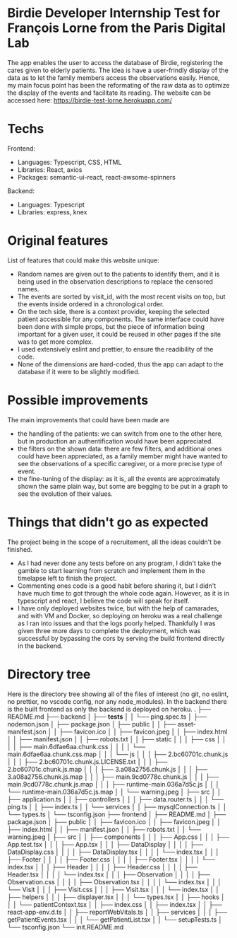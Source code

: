 # Birdie Developer Internship Test for François Lorne from the Paris Digital Lab

The app enables the user to access the database of Birdie, registering the cares
given to elderly patients. The idea is have a user-frindly display of the data
as to let the family members access the observations easily. Hence, my main focus
point has been the reformating of the raw data as to optimize the display of the
events and facilitate its reading.
The website can be accessed here: https://birdie-test-lorne.herokuapp.com/

# Techs

Frontend:

- Languages: Typescript, CSS, HTML
- Libraries: React, axios
- Packages: semantic-ui-react, react-awsome-spinners

Backend:

- Languages: Typescript
- Libraries: express, knex

# Original features

List of features that could make this website unique:

- Random names are given out to the patients to identify them, and it is being
  used in the observation descriptions to replace the censored names.
- The events are sorted by visit_id, with the most recent visits on top, but the
  events inside ordered in a chronological order.
- On the tech side, there is a context provider, keeping the selected patient
  accessible for any components. The same interface could have been done
  with simple props, but the piece of information being important for a given
  user, it could be reused in other pages if the site was to get more complex.
- I used extensively eslint and prettier, to ensure the readibility of the code.
- None of the dimensions are hard-coded, thus the app can adapt to the database
  if it were to be slightly modified.

# Possible improvements

The main improvements that could have been made are

- the handling of the patients: we can switch from one to the other here,
  but in production an authentification would have been appreciated.
- the filters on the shown data: there are few filters, and additional ones
  could have been appreciated, as a family member might have wanted to see the
  observations of a specific caregiver, or a more precise type of event.
- the fine-tuning of the display: as it is, all the events are approximately
  shown the same plain way, but some are begging to be put in a graph to see
  the evolution of their values.

# Things that didn't go as expected

The project being in the scope of a recruitement, all the ideas couldn't be
finished.

- As I had never done any tests before on any program, I didn't take the gamble
  to start learning from scratch and implement them in the timelapse left to
  finish the project.
- Commenting ones code is a good habit before sharing it, but I didn't have much
  time to got through the whole code again. However, as it is in typescript and
  react, I believe the code will speak for itself.
- I have only deployed websites twice, but with the help of camarades, and with
  VM and Docker, so deploying on heroku was a real challenge as I ran into issues
  and that the logs poorly helped. Thankfully I was given three more days to
  complete the deployment, which was successful by bypassing the cors by serving
  the build frontend directly in the backend.

# Directory tree

Here is the directory tree showing all of the files of interest (no git, no
eslint, no prettier, no vscode config, nor any node_modules). In the backend
there is the built frontend as only the backend is deployed on heroku.
.
├── README.md
├── backend
│ ├── **tests**
│ │ └── ping.spec.ts
│ ├── nodemon.json
│ ├── package.json
│ ├── public
│ │ ├── asset-manifest.json
│ │ ├── favicon.ico
│ │ ├── favicon.jpeg
│ │ ├── index.html
│ │ ├── manifest.json
│ │ ├── robots.txt
│ │ ├── static
│ │ │ ├── css
│ │ │ │ ├── main.6dfae6aa.chunk.css
│ │ │ │ └── main.6dfae6aa.chunk.css.map
│ │ │ └── js
│ │ │ ├── 2.bc60701c.chunk.js
│ │ │ ├── 2.bc60701c.chunk.js.LICENSE.txt
│ │ │ ├── 2.bc60701c.chunk.js.map
│ │ │ ├── 3.a08a2756.chunk.js
│ │ │ ├── 3.a08a2756.chunk.js.map
│ │ │ ├── main.9cd0778c.chunk.js
│ │ │ ├── main.9cd0778c.chunk.js.map
│ │ │ ├── runtime-main.036a7d5c.js
│ │ │ └── runtime-main.036a7d5c.js.map
│ │ └── warning.jpeg
│ ├── src
│ │ ├── application.ts
│ │ ├── controllers
│ │ │ ├── data.router.ts
│ │ │ └── ping.ts
│ │ ├── index.ts
│ │ └── services
│ │ ├── mysqlConnection.ts
│ │ └── types.ts
│ └── tsconfig.json
├── frontend
│ ├── README.md
│ ├── package.json
│ ├── public
│ │ ├── favicon.ico
│ │ ├── favicon.jpeg
│ │ ├── index.html
│ │ ├── manifest.json
│ │ ├── robots.txt
│ │ └── warning.jpeg
│ ├── src
│ │ ├── components
│ │ │ ├── App.css
│ │ │ ├── App.test.tsx
│ │ │ ├── App.tsx
│ │ │ ├── DataDisplay
│ │ │ │ ├── DataDisplay.css
│ │ │ │ ├── DataDisplay.tsx
│ │ │ │ └── index.tsx
│ │ │ ├── Footer
│ │ │ │ ├── Footer.css
│ │ │ │ ├── Footer.tsx
│ │ │ │ └── index.tsx
│ │ │ ├── Header
│ │ │ │ ├── Header.css
│ │ │ │ ├── Header.tsx
│ │ │ │ └── index.tsx
│ │ │ ├── Observation
│ │ │ │ ├── Observation.css
│ │ │ │ ├── Observation.tsx
│ │ │ │ └── index.tsx
│ │ │ └── Visit
│ │ │ ├── Visit.css
│ │ │ ├── Visit.tsx
│ │ │ └── index.tsx
│ │ ├── helpers
│ │ │ ├── displayer.tsx
│ │ │ └── types.tsx
│ │ ├── hooks
│ │ │ └── patientContext.tsx
│ │ ├── index.css
│ │ ├── index.tsx
│ │ ├── react-app-env.d.ts
│ │ ├── reportWebVitals.ts
│ │ ├── services
│ │ │ ├── getPatientEvents.tsx
│ │ │ └── getPatientList.tsx
│ │ └── setupTests.ts
│ └── tsconfig.json
└── init.README.md
